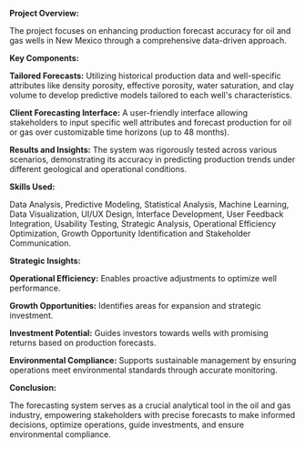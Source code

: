 **Project Overview:**

The project focuses on enhancing production forecast accuracy for oil and gas wells in New Mexico through a comprehensive data-driven approach.

**Key Components:**

**Tailored Forecasts:** Utilizing historical production data and well-specific attributes like density porosity, effective porosity, water saturation, and clay volume to develop predictive models tailored to each well's characteristics.

**Client Forecasting Interface:** A user-friendly interface allowing stakeholders to input specific well attributes and forecast production for oil or gas over customizable time horizons (up to 48 months).

**Results and Insights:** The system was rigorously tested across various scenarios, demonstrating its accuracy in predicting production trends under different geological and operational conditions.


**Skills Used:** 

Data Analysis, Predictive Modeling, Statistical Analysis, Machine Learning, Data Visualization, UI/UX Design, Interface Development, User Feedback Integration, Usability Testing, Strategic Analysis, Operational Efficiency Optimization, Growth Opportunity Identification and Stakeholder Communication.


**Strategic Insights:**

**Operational Efficiency:** Enables proactive adjustments to optimize well performance.

**Growth Opportunities:** Identifies areas for expansion and strategic investment.

**Investment Potential:** Guides investors towards wells with promising returns based on production forecasts.

**Environmental Compliance:** Supports sustainable management by ensuring operations meet environmental standards through accurate monitoring.


**Conclusion:**

The forecasting system serves as a crucial analytical tool in the oil and gas industry, empowering stakeholders with precise forecasts to make informed decisions, optimize operations, guide investments, and ensure environmental compliance.




